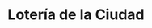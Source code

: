---
title: "Lotería de la Ciudad"
url: /ciudad-autonoma-de-buenos-aires/loteria-de-la-ciudad-avenida-saenz-2/
shop: lotería
---